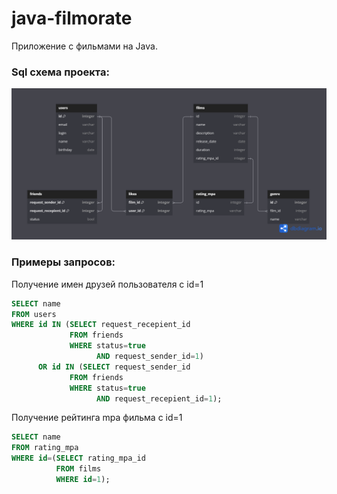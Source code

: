 # java-filmorate
Приложение с фильмами на Java.

### Sql схема проекта:
![sql-schema](sql.png)

### Примеры запросов:
Получение имен друзей пользователя c id=1
```sql
SELECT name
FROM users
WHERE id IN (SELECT request_recepient_id
             FROM friends
             WHERE status=true
                   AND request_sender_id=1)
      OR id IN (SELECT request_sender_id
             FROM friends
             WHERE status=true
                   AND request_recepient_id=1);
```
Получение рейтинга mpa фильма с id=1
```sql
SELECT name
FROM rating_mpa
WHERE id=(SELECT rating_mpa_id
          FROM films
          WHERE id=1);
```
